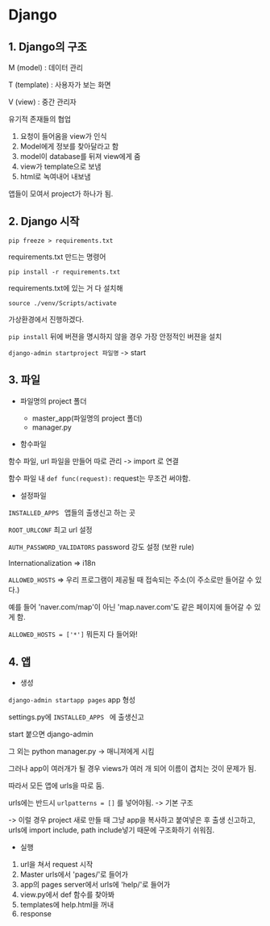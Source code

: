# Django

## 1. Django의 구조

M (model) : 데이터 관리

T (template) : 사용자가 보는 화면 

V (view) : 중간 관리자

유기적 존재들의 협업

1. 요청이 들어옴을 view가 인식
2. Model에게 정보를 찾아달라고 함
3. model이 database를 뒤져 view에게 줌
4. view가 template으로 보냄
5.  html로 녹여내어 내보냄

앱들이 모여서 project가 하나가 됨.

## 2. Django 시작

`pip freeze > requirements.txt`

requirements.txt 만드는 명령어

`pip install -r requirements.txt`

requirements.txt에 있는 거 다 설치해

`source ./venv/Scripts/activate`

가상환경에서 진행하겠다.

`pip install` 뒤에 버젼을 명시하지 않을 경우 가장 안정적인 버젼을 설치

`django-admin startproject 파일명` -> start



## 3. 파일

* 파일명의 project 폴더
  * master_app(파일명의 project 폴더)
  * manager.py

* 함수파일

함수 파일, url 파일을 만들어 따로 관리 -> import 로 연결

함수 파일 내 `def func(request):` request는 무조건 써야함.

* 설정파일

`INSTALLED_APPS ` 앱들의 출생신고 하는 곳

`ROOT_URLCONF` 최고 url 설정

`AUTH_PASSWORD_VALIDATORS` password 강도 설정 (보완 rule)

Internationalization => i18n

`ALLOWED_HOSTS` => 우리 프로그램이 제공될 때 접속되는 주소(이 주소로만 들어갈 수 있다.)

예를 들어 'naver.com/map'이 아닌 'map.naver.com'도 같은 페이지에 들어갈 수 있게 함.

`ALLOWED_HOSTS = ['*']` 뭐든지 다 들어와!



## 4. 앱

* 생성

`django-admin startapp pages` app 형성

settings.py에 `INSTALLED_APPS ` 에 출생신고

start 붙으면 django-admin

그 외는 python manager.py -> 매니져에게 시킴

그러나 app이 여러개가 될 경우 views가 여러 개 되어 이름이 겹치는 것이 문제가 됨.

따라서 모든 앱에 urls을 따로 둠.

urls에는 반드시 `urlpatterns = []` 를 넣어야됨. -> 기본 구조

-> 이럴 경우 project 새로 만들 때 그냥 app을 복사하고 붙여넣은 후 출생 신고하고, urls에 import include, path include넣기 때문에 구조화하기 쉬워짐.

* 실행

1. url을 쳐서 request 시작 
2. Master urls에서 'pages/'로 들어가
3. app의 pages server에서 urls에 'help/'로 들어가 
4. view.py에서 def 함수를 찾아봐 
5. templates에 help.html을 꺼내 
6. response 